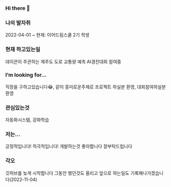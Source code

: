 ### Hi there 👋

### 나의 발자취
2022-04-01 ~ 현재: 이어드림스쿨 2기 학생

### 현재 하고있는일
데이콘이 주관하는 제주도 도로 교통량 예측 AI경진대회 참여중

### I’m looking for...
직장을 구하고있습니다😂, 같이 흥미로운주제로 프로젝트 하실분 환영, 대회참여하실분 환영

### 관심있는것
자동화시스템, 강화학습

### 저는...
긍정적입니다! 적극적입니다!
개발하는것 좋아합니다 잘부탁드립니다

### 각오
깃허브를 늦게 시작합니다 그동안 했던것도 올리고 앞으로 하는일도 기록해나가겠습니다(2022-11-04)
